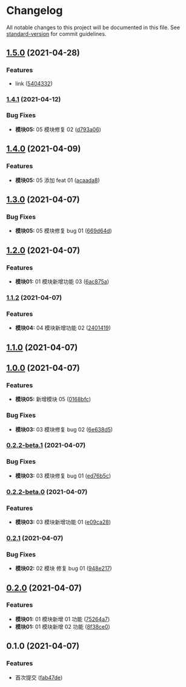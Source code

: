 # Changelog

All notable changes to this project will be documented in this file. See [standard-version](https://github.com/conventional-changelog/standard-version) for commit guidelines.

## [1.5.0](https://github.com/xiaoYown/changelog-eg/compare/v1.4.1...v1.5.0) (2021-04-28)


### Features

* link ([5404332](https://github.com/xiaoYown/changelog-eg/commit/5404332b7012be68c81ea76886f5f3b357e53fd6))

### [1.4.1](https://github.com/xiaoYown/changelog-eg/compare/v1.4.0...v1.4.1) (2021-04-12)


### Bug Fixes

* **模块05:** 05 模块修复 02 ([d793a06](https://github.com/xiaoYown/changelog-eg/commit/d793a06b045f856b59b03370edd71882ca567b1f))

## [1.4.0](https://github.com/xiaoYown/changelog-eg/compare/v1.3.0...v1.4.0) (2021-04-09)


### Features

* **模块05:** 05 添加 feat 01 ([acaada8](https://github.com/xiaoYown/changelog-eg/commit/acaada8dacc6999514a2753b8b49bca6feaae5cf))

## [1.3.0](https://github.com/xiaoYown/changelog-eg/compare/v1.2.0...v1.3.0) (2021-04-07)


### Bug Fixes

* **模块05:** 05 模块修复 bug 01 ([669d64d](https://github.com/xiaoYown/changelog-eg/commit/669d64d7b0127a4c4c084c8ef87403751e5372ba))

## [1.2.0](https://github.com/xiaoYown/changelog-eg/compare/v1.1.2...v1.2.0) (2021-04-07)


### Features

* **模块01:** 01 模块新增功能 03 ([6ac875a](https://github.com/xiaoYown/changelog-eg/commit/6ac875a15ee9b459427613d7d70a4762e4137f44))

### [1.1.2](https://github.com/xiaoYown/changelog-eg/compare/v1.1.0...v1.1.2) (2021-04-07)


### Features

* **模块04:** 04 模块新增功能 02 ([2401419](https://github.com/xiaoYown/changelog-eg/commit/2401419f10805f02ac5eccc7d796c7e1fd493175))

## [1.1.0](https://github.com/xiaoYown/changelog-eg/compare/v1.0.0...v1.1.0) (2021-04-07)

## [1.0.0](https://github.com/xiaoYown/changelog-eg/compare/v0.2.2-beta.1...v1.0.0) (2021-04-07)


### Features

* **模块05:** 新增模块 05 ([0168bfc](https://github.com/xiaoYown/changelog-eg/commit/0168bfc3ad4fccf21b22dbf8c6b743cc7bbad966))


### Bug Fixes

* **模块03:** 03 模块修复 bug 02 ([6e638d5](https://github.com/xiaoYown/changelog-eg/commit/6e638d56ff8d9826c6cdae089f26ee41b91964b3))

### [0.2.2-beta.1](https://github.com/xiaoYown/changelog-eg/compare/v0.2.2-beta.0...v0.2.2-beta.1) (2021-04-07)


### Bug Fixes

* **模块03:** 03 模块修复 bug 01 ([ed76b5c](https://github.com/xiaoYown/changelog-eg/commit/ed76b5c83296bf7dff9592b69c01c40c3a0577ba))

### [0.2.2-beta.0](https://github.com/xiaoYown/changelog-eg/compare/v0.2.1...v0.2.2-beta.0) (2021-04-07)


### Features

* **模块03:** 03 模块新增功能 01 ([e09ca28](https://github.com/xiaoYown/changelog-eg/commit/e09ca28833667806ce81bb4d50f31992b3aca043))

### [0.2.1](https://github.com/xiaoYown/changelog-eg/compare/v0.2.0...v0.2.1) (2021-04-07)


### Bug Fixes

* **模块02:** 02 模块 修复 bug 01 ([948e217](https://github.com/xiaoYown/changelog-eg/commit/948e217a4811f82fe446a9de223a80d04be5d3cd))

## [0.2.0](https://github.com/xiaoYown/changelog-eg/compare/v0.1.0...v0.2.0) (2021-04-07)


### Features

* **模块01:** 01 模块新增 01 功能 ([75264a7](https://github.com/xiaoYown/changelog-eg/commit/75264a76402493e3da846d082cb7b920b4577615))
* **模块01:** 01 模块新增 02 功能 ([8f38ce0](https://github.com/xiaoYown/changelog-eg/commit/8f38ce0ff35d4abb661e6a2b139c105ed2d76634))

## 0.1.0 (2021-04-07)


### Features

* 首次提交 ([fab47de](https://github.com/xiaoYown/changelog-eg/commit/fab47de64e2296cacf374c91fe413728ce66ed46))
